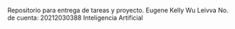 Repositorio para entrega de tareas y proyecto.
Eugene Kelly Wu Leivva 
No. de cuenta: 20212030388
Inteligencia Artificial

